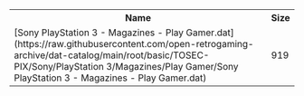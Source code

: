 <table>
<tr><th>Name</th><th>Size</th></tr>
<tr><td>
[Sony PlayStation 3 - Magazines - Play Gamer.dat](https://raw.githubusercontent.com/open-retrogaming-archive/dat-catalog/main/root/basic/TOSEC-PIX/Sony/PlayStation 3/Magazines/Play Gamer/Sony PlayStation 3 - Magazines - Play Gamer.dat)
</td><td>919</td></tr>
</table>
